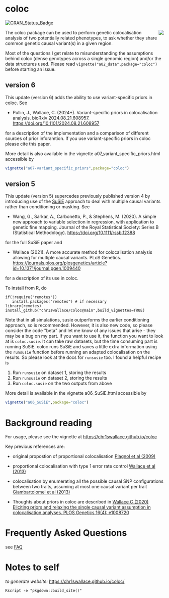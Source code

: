 coloc
=====

[![CRAN_Status_Badge](https://www.r-pkg.org/badges/version/coloc)](https://cran.r-project.org/package=coloc)

<img src="man/figures/logo30.png" align="right" />
The coloc package can be used to perform genetic colocalisation
analysis of two potentially related phenotypes, to ask whether they
share common genetic causal variant(s) in a given region.

Most of the questions I get relate to misunderstanding the assumptions behind coloc (dense genotypes across a single genomic region) and/or the data structures used.  Please read  `vignette("a02_data",package="coloc")` before starting an issue.

## version 6

This update (version 6) adds the ability to use variant-specific priors in coloc. See 

 - Pullin, J., Wallace, C. (2024+). Variant-specific priors in colocalisation analysis. bioRxiv 2024.08.21.608957. https://doi.org/10.1101/2024.08.21.608957
 
for a description of the implementation and a comparison of different sources of prior inforamtion. If you use variant-specific priors in coloc please cite this paper.

More detail is also available in the vignette a07_variant_specific_priors.html accessible by

``` R
vignette("a07-variant_specific_priors",package="coloc")
```

## version 5

This update (version 5) supercedes previously published version 4 by introducing use of the [SuSiE](https://stephenslab.github.io/susieR/index.html) approach to deal with multiple causal variants rather than conditioning or masking.  See 

- Wang, G., Sarkar, A., Carbonetto, P., & Stephens, M. (2020). A simple new approach to variable selection in regression, with application to genetic fine mapping. Journal of the Royal Statistical Society: Series B (Statistical Methodology). https://doi.org/10.1111/rssb.12388

for the full SuSiE paper and 

- Wallace (2021). A more accurate method for colocalisation analysis allowing for multiple causal variants. PLoS Genetics. https://journals.plos.org/plosgenetics/article?id=10.1371/journal.pgen.1009440

for a description of its use in coloc.

To install from R, do
```
if(!require("remotes"))
   install.packages("remotes") # if necessary
library(remotes)
install_github("chr1swallace/coloc@main",build_vignettes=TRUE)
```

Note that in all simulations, susie outperforms the earlier conditioning approach, so is recommended.
However, it is also new code, so please consider the code "beta" and let me know of any issues that arise - they may be a bug on my part.  If you want to use it, the function you want to look at is `coloc.susie`. It can take raw datasets, but the time consuming part is running SuSiE.  coloc runs SuSiE and saves a little extra information using the `runsusie` function before running an adapted colocalisation on the results.  So please look at the docs for `runsusie` too. I found a helpful recipe is
1. Run `runsusie` on dataset 1, storing the results
2. Run `runsusie` on dataset 2, storing the results
3. Run `coloc.susie` on the two outputs from above

More detail is available in the vignette a06_SuSiE.html accessible by

``` R
vignette("a06_SuSiE",package="coloc")
```

# Background reading

For usage, please see the vignette at https://chr1swallace.github.io/coloc

Key previous references are:

- original propostion of proportional colocalisation [Plagnol et al (2009)](https://pubmed.ncbi.nlm.nih.gov/19039033/)

- proportional colocalisation with type 1 error rate control [Wallace et al (2013)](https://onlinelibrary.wiley.com/doi/abs/10.1002/gepi.21765)

- colocalisation by enumerating all the possible causal SNP configurations between two traits, assuming at most one causal variant per trait [Giambartolomei et al (2013)](https://journals.plos.org/plosgenetics/article?id=10.1371/journal.pgen.1004383)

- Thoughts about priors in coloc are described in [Wallace C (2020) Eliciting priors and relaxing the single causal variant assumption in colocalisation analyses. PLOS Genetics 16(4): e1008720](https://doi.org/10.1371/journal.pgen.1008720)

# Frequently Asked Questions

see [FAQ](https://chr1swallace.github.io/coloc/FAQ.html)

# Notes to self

<!-- *to generate vignettes:* -->
<!-- ``` -->
<!-- cp vignettes/colocqq-tests.R.tospin vignettes/colocqq-tests.R && Rscript -e 'knitr::spin("vignettes/colocqq-tests.R",knit=FALSE); devtools::build_vignettes()' -->
<!-- ``` -->

*to generate website:*
https://chr1swallace.github.io/coloc/
```
Rscript -e "pkgdown::build_site()"
```
